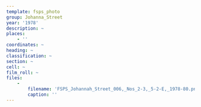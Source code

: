 ```yaml
---
template: fsps_photo
group: Johanna_Street
year: '1978'
description: ~
places:
    - ''
coordinates: ~
heading: ~
classification: ~
section: ~
cell: ~
film_roll: ~
files:
    -
        filename: 'FSPS_Johannah_Street_006,_Nos_2-3,_5-2-E,_1978-80.png'
        caption: ''
---
```

